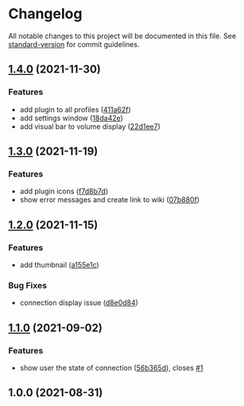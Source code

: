# Changelog

All notable changes to this project will be documented in this file. See [standard-version](https://github.com/conventional-changelog/standard-version) for commit guidelines.

## [1.4.0](https://github.com/XeroxDev/Loupedeck-plugin-YTMDesktop/compare/v1.3.0...v1.4.0) (2021-11-30)


### Features

* add plugin to all profiles ([411a62f](https://github.com/XeroxDev/Loupedeck-plugin-YTMDesktop/commit/411a62ff2cb0716aeb957e849e2cda7a533313a9))
* add settings window ([18da42e](https://github.com/XeroxDev/Loupedeck-plugin-YTMDesktop/commit/18da42ecf8e9c002be294160dad5a79a5ef1faf0))
* add visual bar to volume display ([22d1ee7](https://github.com/XeroxDev/Loupedeck-plugin-YTMDesktop/commit/22d1ee775fe5ad96c50370535343761cbb793d32))

## [1.3.0](https://github.com/XeroxDev/Loupedeck-plugin-YTMDesktop/compare/v1.2.0...v1.3.0) (2021-11-19)


### Features

* add plugin icons ([f7d8b7d](https://github.com/XeroxDev/Loupedeck-plugin-YTMDesktop/commit/f7d8b7d81444e3ec0f732c6a74c60505140ee6a1))
* show error messages and create link to wiki ([07b880f](https://github.com/XeroxDev/Loupedeck-plugin-YTMDesktop/commit/07b880f4d55679479e406bd7ff5140e22839d43d))

## [1.2.0](https://github.com/XeroxDev/Loupedeck-plugin-YTMDesktop/compare/v1.1.0...v1.2.0) (2021-11-15)


### Features

* add thumbnail ([a155e1c](https://github.com/XeroxDev/Loupedeck-plugin-YTMDesktop/commit/a155e1c5a2997d0437050120727fb2999017ce45))


### Bug Fixes

* connection display issue ([d8e0d84](https://github.com/XeroxDev/Loupedeck-plugin-YTMDesktop/commit/d8e0d8428c9fda9fa48335e98d474964fb8c8d56))

## [1.1.0](https://github.com/XeroxDev/Loupedeck-plugin-YTMDesktop/compare/v1.0.0...v1.1.0) (2021-09-02)


### Features

* show user the state of connection ([56b365d](https://github.com/XeroxDev/Loupedeck-plugin-YTMDesktop/commit/56b365dfb2e72061c9520ba41dd4462acd99e0dd)), closes [#1](https://github.com/XeroxDev/Loupedeck-plugin-YTMDesktop/issues/1)

## 1.0.0 (2021-08-31)
